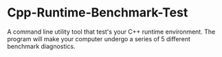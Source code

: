 # Cpp-Runtime-Benchmark-Test
A command line utility tool that test's your C++ runtime environment. The program will make your computer undergo a series of 5 different benchmark diagnostics.
